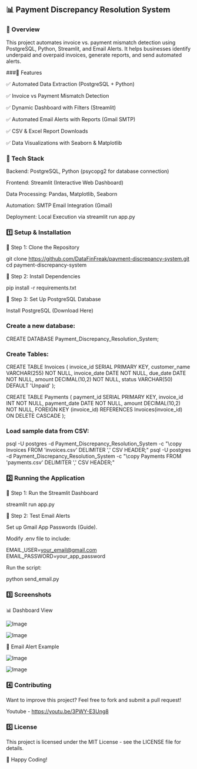 ## 📊 Payment Discrepancy Resolution System

### 🔹 Overview

This project automates invoice vs. payment mismatch detection using PostgreSQL, Python, Streamlit, and Email Alerts. It helps businesses identify underpaid and overpaid invoices, generate reports, and send automated alerts.

###🔹 Features

✅ Automated Data Extraction (PostgreSQL + Python)

✅ Invoice vs Payment Mismatch Detection

✅ Dynamic Dashboard with Filters (Streamlit)

✅ Automated Email Alerts with Reports (Gmail SMTP)

✅ CSV & Excel Report Downloads

✅ Data Visualizations with Seaborn & Matplotlib


### 🔹 Tech Stack

Backend: PostgreSQL, Python (psycopg2 for database connection)

Frontend: Streamlit (Interactive Web Dashboard)

Data Processing: Pandas, Matplotlib, Seaborn

Automation: SMTP Email Integration (Gmail)

Deployment: Local Execution via streamlit run app.py


### 1️⃣ Setup & Installation

📌 Step 1: Clone the Repository

git clone https://github.com/DataFinFreak/payment-discrepancy-system.git
cd payment-discrepancy-system

📌 Step 2: Install Dependencies

pip install -r requirements.txt

📌 Step 3: Set Up PostgreSQL Database

Install PostgreSQL (Download Here)


### Create a new database:

CREATE DATABASE Payment_Discrepancy_Resolution_System;


### Create Tables:

CREATE TABLE Invoices (
    invoice_id SERIAL PRIMARY KEY,
    customer_name VARCHAR(255) NOT NULL,
    invoice_date DATE NOT NULL,
    due_date DATE NOT NULL,
    amount DECIMAL(10,2) NOT NULL,
    status VARCHAR(50) DEFAULT 'Unpaid'
);

CREATE TABLE Payments (
    payment_id SERIAL PRIMARY KEY,
    invoice_id INT NOT NULL,
    payment_date DATE NOT NULL,
    amount DECIMAL(10,2) NOT NULL,
    FOREIGN KEY (invoice_id) REFERENCES Invoices(invoice_id) ON DELETE CASCADE
);

### Load sample data from CSV:

psql -U postgres -d Payment_Discrepancy_Resolution_System -c "\copy Invoices FROM 'invoices.csv' DELIMITER ',' CSV HEADER;"
psql -U postgres -d Payment_Discrepancy_Resolution_System -c "\copy Payments FROM 'payments.csv' DELIMITER ',' CSV HEADER;"


### 2️⃣ Running the Application

📌 Step 1: Run the Streamlit Dashboard

streamlit run app.py

📌 Step 2: Test Email Alerts

Set up Gmail App Passwords (Guide).

Modify .env file to include:

EMAIL_USER=your_email@gmail.com
EMAIL_PASSWORD=your_app_password

Run the script:

python send_email.py


### 3️⃣ Screenshots

📊 Dashboard View

![Image](https://github.com/user-attachments/assets/bad31f55-66e1-41d6-bd40-632c07183515)

![Image](https://github.com/user-attachments/assets/b3ff75e9-242d-41e8-b5a6-4638812fda5c)

📧 Email Alert Example

![Image](https://github.com/user-attachments/assets/fc326d2f-113c-4d4f-b5d5-e6d44dbc0648)

![Image](https://github.com/user-attachments/assets/8c4f2902-b26b-4e91-aa0b-cb9fba106dce)


### 4️⃣ Contributing

Want to improve this project? Feel free to fork and submit a pull request!

Youtube - https://youtu.be/3PWY-E3Ung8

### 5️⃣ License

This project is licensed under the MIT License - see the LICENSE file for details.

🚀 Happy Coding!
